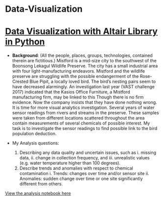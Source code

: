 # Data-Visualization
# <u>Data Visualization with Altair Library in Python</u>
* **Background**: 
    (All the people, places, groups, technologies, contained therein are fictitious.)
    Mistford is a mid-size city to the southwest of the Boonsong Lekagul Wildlife Preserve. The city has a small industrial area with four light-manufacturing endeavors. Mistford and the wildlife preserve are struggling with the possible endangerment of the Rose-Crested Blue Pipit, a locally loved bird.
    The birdʼs nesting pairs seem to have decreased alarmingly. An investigation last year (VAST challenge 2017) indicated that the Kasios Office Furniture, a Mistford manufacturing firm, may be linked to this Though there is no firm evidence. Now the company insists that they have done nothing wrong. It is time for more visual analytics investigation. Several years of water sensor readings from rivers and streams in the preserve. These samples were taken from different locations scattered throughout the area contain measurements of several chemicals of possible interest. My task is to investigate the sensor readings to find possible link to the bird population deduction.


* My Analysis questions:
    1. Describing any data quality and uncertain issues, such as
        i. missing data,
        ii. change in collection frequency, and
        iii. unrealistic values (e.g. water temperature higher than 100 degrees).
    2. Describe trends and anomalies with respect to chemical contamination
         i. Trends: changes over time and/or sensor site
         ii. Anomalies: sudden change over time or one site significantly different from others.

[View the analysis notebook here](https://nbviewer.org/urls/drive.google.com/uc/%3Fexport%3Ddownload%26id%3D1Y6rTriZ9VlZI82XBEUdJXDU_dX_7fZxb)
